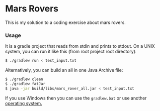 # Mars Rovers

This is my solution to a coding exercise about mars rovers.

### Usage

It is a gradle project that reads from stdin and prints to stdout. On a UNIX system, you can run it like this (from root project root directory):

```bash
$ ./gradlew run < test_input.txt
```

Alternatively, you can build an all in one Java Archive file:
```bash
$ ./gradlew clean
$ ./gradlew fatJar
$ java -jar build/libs/mars_rover_all.jar < test_input.txt
```

If you use Windows then you can use the `gradlew.bat` or use another [operating system.](https://wiki.archlinux.org/index.php/installation_guide)
